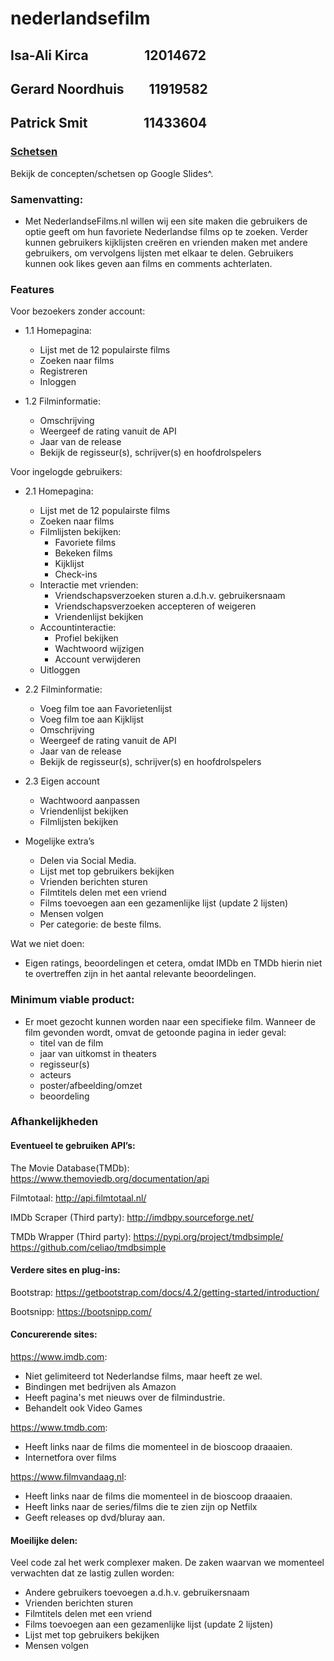 # nederlandsefilm
## Isa-Ali Kirca &nbsp;&nbsp;&nbsp;&nbsp;&nbsp;&nbsp;&nbsp;&nbsp;&nbsp;&nbsp;&nbsp;&nbsp;&nbsp;&nbsp;&nbsp;&nbsp; 12014672
## Gerard Noordhuis &nbsp;&nbsp;&nbsp;&nbsp;&nbsp;&nbsp; 11919582
## Patrick Smit &nbsp;&nbsp;&nbsp;&nbsp;&nbsp;&nbsp;&nbsp;&nbsp;&nbsp;&nbsp;&nbsp;&nbsp;&nbsp;&nbsp;&nbsp;&nbsp; 11433604

### [Schetsen](https://docs.google.com/presentation/d/1Dk9pYlrxR6hi45ncdenz7bOs3y8t3Wdz3CnpoxP1xaI/edit?usp=sharing)
Bekijk de concepten/schetsen op Google Slides^.

### Samenvatting:

  * Met NederlandseFilms.nl willen wij een site maken die gebruikers de optie geeft om hun favoriete Nederlandse films op te zoeken. Verder kunnen gebruikers kijklijsten creëren en vrienden maken met andere gebruikers, om vervolgens lijsten met elkaar te delen. Gebruikers kunnen ook likes geven aan films en comments achterlaten.

### Features

Voor bezoekers zonder account:
  * 1.1 Homepagina:
    * Lijst met de 12 populairste films
    * Zoeken naar films
    * Registreren
    * Inloggen

  * 1.2 Filminformatie:
      * Omschrijving
      * Weergeef de rating vanuit de API
      * Jaar van de release
      * Bekijk de regisseur(s), schrijver(s) en hoofdrolspelers

Voor ingelogde gebruikers:
  * 2.1 Homepagina:
    * Lijst met de 12 populairste films
    * Zoeken naar films
    * Filmlijsten bekijken:
      * Favoriete films
      * Bekeken films
      * Kijklijst
      * Check-ins
    * Interactie met vrienden:
      * Vriendschapsverzoeken sturen a.d.h.v. gebruikersnaam
      * Vriendschapsverzoeken accepteren of weigeren
      * Vriendenlijst bekijken
    * Accountinteractie:
      * Profiel bekijken
      * Wachtwoord wijzigen
      * Account verwijderen
    * Uitloggen

  * 2.2 Filminformatie:
    * Voeg film toe aan Favorietenlijst
    * Voeg film toe aan Kijklijst
    * Omschrijving
    * Weergeef de rating vanuit de API
    * Jaar van de release
    * Bekijk de regisseur(s), schrijver(s) en hoofdrolspelers

  * 2.3 Eigen account
    * Wachtwoord aanpassen
    * Vriendenlijst bekijken
    * Filmlijsten bekijken

* Mogelijke extra’s
  * Delen via Social Media.
  * Lijst met top gebruikers bekijken
  * Vrienden berichten sturen
  * Filmtitels delen met een vriend
  * Films toevoegen aan een gezamenlijke lijst (update 2 lijsten)
  * Mensen volgen
  * Per categorie: de beste films.


Wat we niet doen:
  * Eigen ratings, beoordelingen et cetera, omdat IMDb en TMDb hierin niet te overtreffen zijn in het aantal relevante beoordelingen.


### Minimum viable product:
  * Er moet gezocht kunnen worden naar een specifieke film. Wanneer de film gevonden wordt, omvat de getoonde pagina in ieder geval:
    * titel van de film
    * jaar van uitkomst in theaters
    * regisseur(s)
    * acteurs
    * poster/afbeelding/omzet
    * beoordeling


### Afhankelijkheden
#### Eventueel te gebruiken API’s:

The Movie Database(TMDb):
https://www.themoviedb.org/documentation/api

Filmtotaal:
http://api.filmtotaal.nl/

IMDb Scraper (Third party):
http://imdbpy.sourceforge.net/

TMDb Wrapper (Third party):
https://pypi.org/project/tmdbsimple/
https://github.com/celiao/tmdbsimple

#### Verdere sites en plug-ins:

Bootstrap:
https://getbootstrap.com/docs/4.2/getting-started/introduction/

Bootsnipp:
https://bootsnipp.com/

#### Concurerende sites:

https://www.imdb.com:
 * Niet gelimiteerd tot Nederlandse films, maar heeft ze wel.
 * Bindingen met bedrijven als Amazon
 * Heeft pagina's met nieuws over de filmindustrie.
 * Behandelt ook Video Games

https://www.tmdb.com:
 * Heeft links naar de films die momenteel in de bioscoop draaaien.
 * Internetfora over films

 https://www.filmvandaag.nl:
  * Heeft links naar de films die momenteel in de bioscoop draaaien.
  * Heeft links naar de series/films die te zien zijn op Netfilx
  * Geeft releases op dvd/bluray aan.


#### Moeilijke delen:
Veel code zal het werk complexer maken. De zaken waarvan we momenteel verwachten dat ze lastig zullen worden:
* Andere gebruikers toevoegen a.d.h.v. gebruikersnaam
* Vrienden berichten sturen
* Filmtitels delen met een vriend
* Films toevoegen aan een gezamenlijke lijst (update 2 lijsten)
* Lijst met top gebruikers bekijken
* Mensen volgen